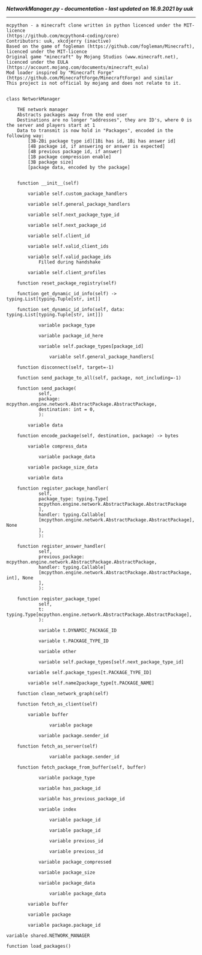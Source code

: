 ***NetworkManager.py - documentation - last updated on 16.9.2021 by uuk***
___

    mcpython - a minecraft clone written in python licenced under the MIT-licence 
    (https://github.com/mcpython4-coding/core)
    Contributors: uuk, xkcdjerry (inactive)
    Based on the game of fogleman (https://github.com/fogleman/Minecraft), licenced under the MIT-licence
    Original game "minecraft" by Mojang Studios (www.minecraft.net), licenced under the EULA
    (https://account.mojang.com/documents/minecraft_eula)
    Mod loader inspired by "Minecraft Forge" (https://github.com/MinecraftForge/MinecraftForge) and similar
    This project is not official by mojang and does not relate to it.


    class NetworkManager
        
        THE network manager
        Abstracts packages away from the end user
        Destinations are no longer "addresses", they are ID's, where 0 is the server and players start at 1
        Data to transmit is now hold in "Packages", encoded in the following way:
            [3B-2Bi package type id][1Bi has id, 1Bi has answer id]
            [4B package id, if answering or answer is expected]
            [4B previous package id, if answer]
            [1B package compression enable]
            [3B package size]
            [package data, encoded by the package]


        function __init__(self)

            variable self.custom_package_handlers

            variable self.general_package_handlers

            variable self.next_package_type_id

            variable self.next_package_id

            variable self.client_id

            variable self.valid_client_ids

            variable self.valid_package_ids
                Filled during handshake

            variable self.client_profiles

        function reset_package_registry(self)

        function get_dynamic_id_info(self) -> typing.List[typing.Tuple[str, int]]

        function set_dynamic_id_info(self, data: typing.List[typing.Tuple[str, int]])

                variable package_type

                variable package_id_here

                variable self.package_types[package_id]

                    variable self.general_package_handlers[

        function disconnect(self, target=-1)

        function send_package_to_all(self, package, not_including=-1)

        function send_package(
                self,
                package: mcpython.engine.network.AbstractPackage.AbstractPackage,
                destination: int = 0,
                ):

            variable data

        function encode_package(self, destination, package) -> bytes

            variable compress_data

                variable package_data

            variable package_size_data

            variable data

        function register_package_handler(
                self,
                package_type: typing.Type[
                mcpython.engine.network.AbstractPackage.AbstractPackage
                ],
                handler: typing.Callable[
                [mcpython.engine.network.AbstractPackage.AbstractPackage], None
                ],
                ):

        function register_answer_handler(
                self,
                previous_package: mcpython.engine.network.AbstractPackage.AbstractPackage,
                handler: typing.Callable[
                [mcpython.engine.network.AbstractPackage.AbstractPackage, int], None
                ],
                ):

        function register_package_type(
                self,
                t: typing.Type[mcpython.engine.network.AbstractPackage.AbstractPackage],
                ):

                variable t.DYNAMIC_PACKAGE_ID

                variable t.PACKAGE_TYPE_ID

                variable other

                variable self.package_types[self.next_package_type_id]

            variable self.package_types[t.PACKAGE_TYPE_ID]

            variable self.name2package_type[t.PACKAGE_NAME]

        function clean_network_graph(self)

        function fetch_as_client(self)

            variable buffer

                    variable package

                variable package.sender_id

        function fetch_as_server(self)

                    variable package.sender_id

        function fetch_package_from_buffer(self, buffer)

                variable package_type

                variable has_package_id

                variable has_previous_package_id

                variable index

                    variable package_id

                    variable package_id

                    variable previous_id

                    variable previous_id

                variable package_compressed

                variable package_size

                variable package_data

                    variable package_data

            variable buffer

            variable package

            variable package.package_id

    variable shared.NETWORK_MANAGER

    function load_packages()